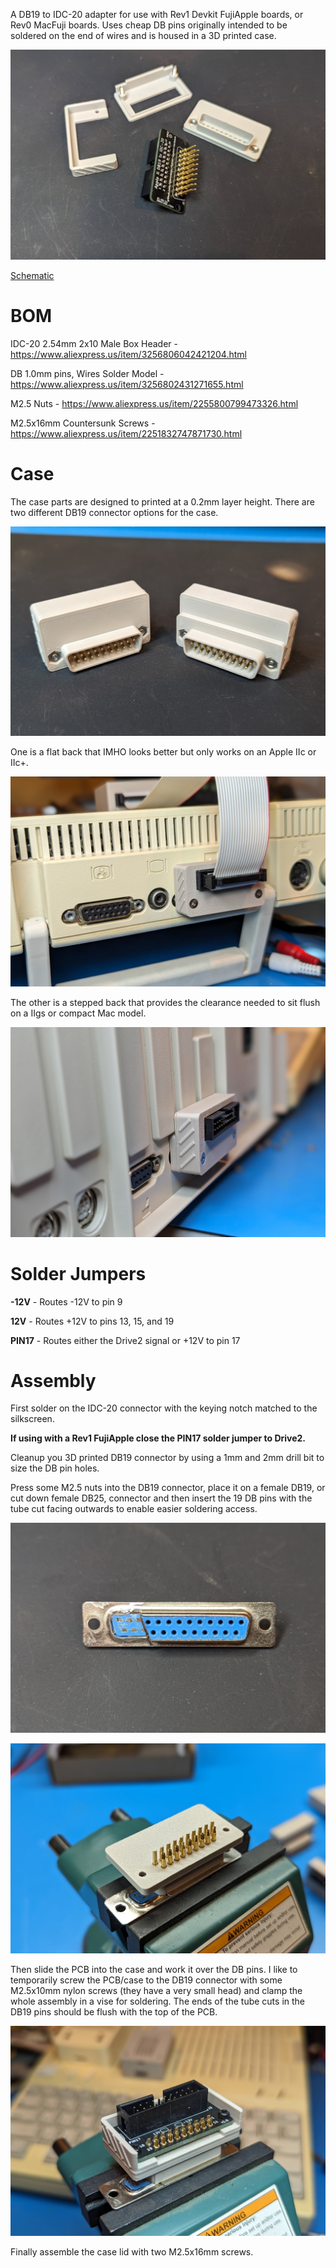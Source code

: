 A DB19 to IDC-20 adapter for use with Rev1 Devkit FujiApple boards, or Rev0 MacFuji boards.  Uses cheap DB pins originally intended to be soldered on the end of wires and is housed in a 3D printed case.

![db19-parts](../../docs/AppleII/db19-parts.jpg)

[Schematic](db19-to-idc20-schematic.pdf)

# BOM

IDC-20 2.54mm 2x10 Male Box Header - https://www.aliexpress.us/item/3256806042421204.html

DB 1.0mm pins, Wires Solder Model - https://www.aliexpress.us/item/3256802431271655.html

M2.5 Nuts - https://www.aliexpress.us/item/2255800799473326.html

M2.5x16mm Countersunk Screws - https://www.aliexpress.us/item/2251832747871730.html

# Case

The case parts are designed to printed at a 0.2mm layer height. There are two different DB19 connector options for the case.

![db19-back-panels](../../docs/AppleII/db19-back-panels.jpg)

One is a flat back that IMHO looks better but only works on an Apple IIc or IIc+. 

![db19-iic](../../docs/AppleII/db19-iic.jpg)

The other is a stepped back that provides the clearance needed to sit flush on a IIgs or compact Mac model.

![db19-iigs](../../docs/AppleII/db19-iigs.jpg)

# Solder Jumpers

**-12V** - Routes -12V to pin 9

**12V** - Routes +12V to pins 13, 15, and 19

**PIN17** - Routes either the Drive2 signal or +12V to pin 17

# Assembly

First solder on the IDC-20 connector with the keying notch matched to the silkscreen.

**If using with a Rev1 FujiApple close the PIN17 solder jumper to Drive2.**

Cleanup you 3D printed DB19 connector by using a 1mm and 2mm drill bit to size the DB pin holes.

Press some M2.5 nuts into the DB19 connector, place it on a female DB19, or cut down female DB25, connector and then insert the 19 DB pins with the tube cut facing outwards to enable easier soldering access.

![db25-to-db19.jpg](../../docs/AppleII/db25-to-db19.jpg)

![db-19-assembly](../../docs/AppleII/db-19-assembly2.jpg)

Then slide the PCB into the case and work it over the DB pins.  I like to temporarily screw the PCB/case to the DB19 connector with some M2.5x10mm nylon screws (they have a very small head) and clamp the whole assembly in a vise for soldering.  The ends of the tube cuts in the DB19 pins should be flush with the top of the PCB.

![db-19-assembly](../../docs/AppleII/db-19-assembly.jpg)

Finally assemble the case lid with two M2.5x16mm screws.